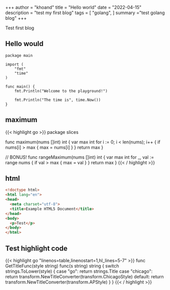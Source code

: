 +++
author = "khoand"
title = "Hello world"
date = "2022-04-15"
description = "test my first blog"
tags = [
    "golang",
]
summary ="test golang blog"
+++

Test first blog

## Hello would
```golang
package main

import (
	"fmt"
	"time"
)

func main() {
	fmt.Println("Welcome to the playground!")

	fmt.Println("The time is", time.Now())
}
```

## maximum
{{< highlight go >}}
package slices

func maximum(nums []int) int {
	var max int
	for i := 0; i < len(nums); i++ {
		if nums[i] > max {
			max = nums[i]
		}
	}
	return max
}

// BONUS!
func rangeMaximum(nums []int) int {
	var max int
	for _, val := range nums {
		if val > max {
			max = val
		}
	}
	return max
}
{{< / highlight >}}

## html
```html
<!doctype html>
<html lang="en">
<head>
  <meta charset="utf-8">
  <title>Example HTML5 Document</title>
</head>
<body>
  <p>Test</p>
</body>
</html>
```

## Test highlight code
{{< highlight go "linenos=table,linenostart=1,hl_lines=5-7" >}}
func GetTitleFunc(style string) func(s string) string {
  switch strings.ToLower(style) {
  case "go":
    return strings.Title
  case "chicago":
    return transform.NewTitleConverter(transform.ChicagoStyle)
  default:
    return transform.NewTitleConverter(transform.APStyle)
  }
}
{{< / highlight >}}